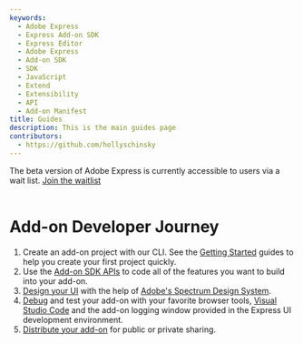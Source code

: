 ```yaml
---
keywords:
  - Adobe Express
  - Express Add-on SDK
  - Express Editor
  - Adobe Express
  - Add-on SDK
  - SDK
  - JavaScript
  - Extend
  - Extensibility
  - API
  - Add-on Manifest
title: Guides
description: This is the main guides page
contributors:
  - https://github.com/hollyschinsky
---
```


<InlineAlert slots="text" variant="note"/>

The beta version of Adobe Express is currently accessible to users via a wait list. [Join the waitlist](https://airtable.com/shr3IK38z2MCNHJEm)
<br/><br/>

<!-- <AnnouncementBlock slots="heading, text, button" />

### The Beta Version of Adobe Express

The beta version of Adobe Express is currently accessible to users via a wait list. Click the button below to sign up now!

[Join the waitlist](https://airtable.com/shr3IK38z2MCNHJEm) -->

# Add-on Developer Journey

1. Create an add-on project with our CLI. See the [Getting Started](../getting_started/) guides to help you create your first project quickly. 
2. Use the [Add-on SDK APIs](../guides/develop/) to code all of the features you want to build into your add-on. 
3. [Design your UI](../guides/design/) with the help of [Adobe's Spectrum Design System](../guides/design/#spectrum-design-system). 
4. [Debug](../guides/debug/) and test your add-on with your favorite browser tools, [Visual Studio Code](../guides/debug/vs-code.md) and the add-on logging window provided in the Express UI development environment.
5. [Distribute your add-on](../guides/distribute/) for public or private sharing. 

